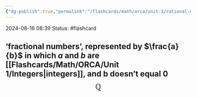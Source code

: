 ```yaml
---
{"dg-publish":true,"permalink":"/flashcards/math/orca/unit-1/rational-numbers/","updated":"2024-08-16T14:39:31.184-05:00"}
---
```


2024-08-16 
08:39
Status: #flashcard 

‘fractional numbers’, represented by $\frac{a}{b}$ in which $a$ and $b$ are [[Flashcards/Math/ORCA/Unit 1/Integers\|integers]], and b doesn’t equal 0
$$\mathbb{Q}$$
---
